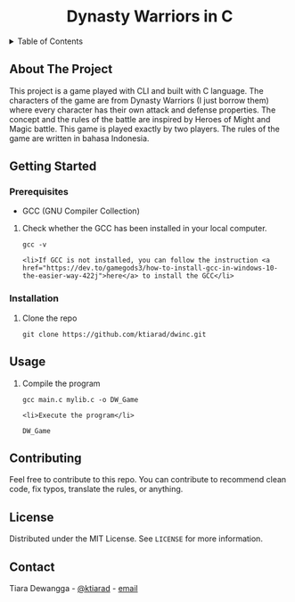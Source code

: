 <!-- 
This readMe inspired and modified from
https://github.com/othneildrew/Best-README-Template/
 -->

<!-- PROJECT TITLE -->
<div align="center">
    <h1 align="center">Dynasty Warriors in C</h1>
</div>

<!-- TABLE OF CONTENTS -->
<details>
  <summary>Table of Contents</summary>
  <ol>
    <li>
      <a href="#about-the-project">About The Project</a>
    </li>
    <li>
      <a href="#getting-started">Getting Started</a>
      <ul>
        <li><a href="#prerequisites">Prerequisites</a></li>
        <li><a href="#installation">Installation</a></li>
      </ul>
    </li>
    <li><a href="#usage">Usage</a></li>
    <li><a href="#howtoplay">How To Play</a></li>
    <li><a href="#contributing">Contributing</a></li>
    <li><a href="#license">License</a></li>
    <li><a href="#contact">Contact</a></li>
  </ol>
</details>

<!-- ABOUT THE PROJECT -->
## About The Project
This project is a game played with CLI and built with C language. The characters of the game are from Dynasty Warriors (I just borrow them) where every character has their own attack and defense properties. The concept and the rules of the battle are inspired by Heroes of Might and Magic battle. This game is played exactly by two players. The rules of the game are written in bahasa Indonesia.

## Getting Started

### Prerequisites
* GCC (GNU Compiler Collection)
<ol>
    <li>Check whether the GCC has been installed in your local computer.</li>

```
gcc -v
```

    <li>If GCC is not installed, you can follow the instruction <a href="https://dev.to/gamegods3/how-to-install-gcc-in-windows-10-the-easier-way-422j">here</a> to install the GCC</li>
</ol>

### Installation
<ol>
    <li>Clone the repo</li>

```
git clone https://github.com/ktiarad/dwinc.git
```

</ol>

## Usage
<ol>
    <li>Compile the program</li>

```
gcc main.c mylib.c -o DW_Game
```

    <li>Execute the program</li>
    
```
DW_Game
```
    
</ol>

## Contributing
Feel free to contribute to this repo. You can contribute to recommend clean code, fix typos, translate the rules, or anything.

## License
Distributed under the MIT License. See `LICENSE` for more information.

## Contact
Tiara Dewangga - [@ktiarad](https://twitter.com/ktiarad) - [email](https://tiaradewangga.com/#contact)